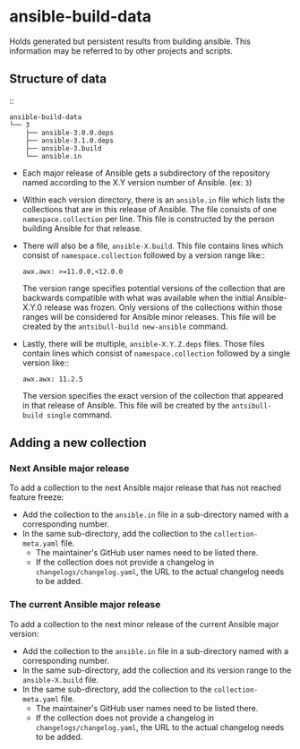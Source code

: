 # ansible-build-data
Holds generated but persistent results from building ansible.  This information
may be referred to by other projects and scripts.

## Structure of data

::

    ansible-build-data
    └── 3
        ├── ansible-3.0.0.deps
        ├── ansible-3.1.0.deps
        ├── ansible-3.build
        └── ansible.in

* Each major release of Ansible gets a subdirectory of the repository named
  according to the X.Y version number of Ansible.  (ex: `3`)

* Within each version directory, there is an `ansible.in` file which lists the
  collections that are in this release of Ansible.  The file consists of one
  `namespace.collection` per line.  This file is constructed by the person
  building Ansible for that release.

* There will also be a file, `ansible-X.build`.  This file contains lines which
  consist of `namespace.collection` followed by a version range like::

      awx.awx: >=11.0.0,<12.0.0

  The version range specifies potential versions of the collection that are
  backwards compatible with what was available when the initial Ansible-X.Y.0
  release was frozen.  Only versions of the collections within those ranges
  will be considered for Ansible minor releases.  This file will be created by the
  ``antsibull-build new-ansible`` command.

* Lastly, there will be multiple, `ansible-X.Y.Z.deps` files.  Those files contain
  lines which consist of `namespace.collection` followed by a single version like::

      awx.awx: 11.2.5

  The version specifies the exact version of the collection that appeared in that
  release of Ansible.  This file will be created by the ``antsibull-build single``
  command.

## Adding a new collection

### Next Ansible major release

To add a collection to the next Ansible major release that has not reached feature freeze:

* Add the collection to the `ansible.in` file in a sub-directory named with a corresponding number.
* In the same sub-directory, add the collection to the `collection-meta.yaml` file.
  - The maintainer's GitHub user names need to be listed there.
  - If the collection does not provide a changelog in `changelogs/changelog.yaml`, the URL to the actual changelog needs to be added.

### The current Ansible major release

To add a collection to the next minor release of the current Ansible major version:

* Add the collection to the `ansible.in` file in a sub-directory named with a corresponding number.
* In the same sub-directory, add the collection and its version range to the `ansible-X.build` file.
* In the same sub-directory, add the collection to the `collection-meta.yaml` file.
  - The maintainer's GitHub user names need to be listed there.
  - If the collection does not provide a changelog in `changelogs/changelog.yaml`, the URL to the actual changelog needs to be added.
